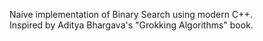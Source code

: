 Naive implementation of Binary Search using modern C++.\
Inspired by Aditya Bhargava's "Grokking Algorithms" book.
